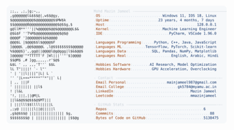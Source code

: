 <picture>
  <source srcset="https://raw.githubusercontent.com/mmazinjameel/mmazinjameel/main/dark_mode.svg?v=1741817362" media="(prefers-color-scheme: dark)">
  <img src="https://raw.githubusercontent.com/mmazinjameel/mmazinjameel/main/light_mode.svg?v=1741817362">
</picture>
